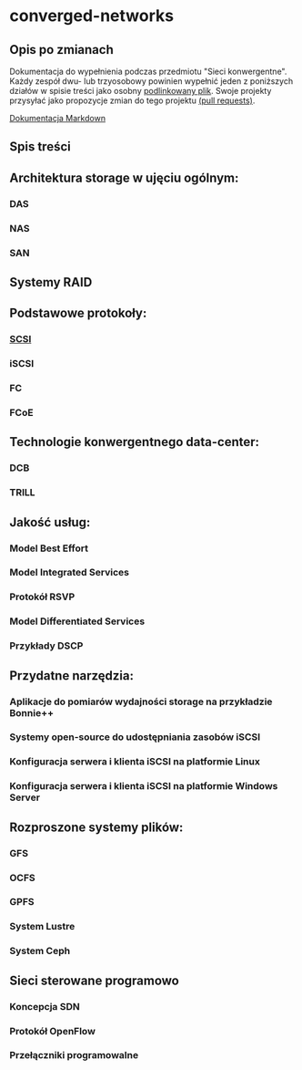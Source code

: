 # converged-networks

## Opis po zmianach
Dokumentacja do wypełnienia podczas przedmiotu "Sieci konwergentne".
Każdy zespół dwu- lub trzyosobowy powinien wypełnić jeden z poniższych działów w spisie treści
jako osobny [podlinkowany plik](FCoE.md).
Swoje projekty przysyłać jako propozycje zmian do tego projektu [(pull requests)](https://help.github.com/articles/about-pull-requests/).

[Dokumentacja Markdown](https://guides.github.com/features/mastering-markdown/)

## Spis treści

## Architektura storage w ujęciu ogólnym:
### DAS
### NAS
### SAN

## Systemy RAID

## Podstawowe protokoły:
### [SCSI](scsi/scsi.md)
### iSCSI
### FC
### FCoE 

## Technologie konwergentnego data-center:
### DCB
### TRILL

## Jakość usług:
### Model Best Effort
### Model Integrated Services
### Protokół RSVP
### Model Differentiated Services
### Przykłady DSCP

## Przydatne narzędzia:
### Aplikacje do pomiarów wydajności storage na przykładzie Bonnie++
### Systemy open-source do udostępniania zasobów iSCSI
### Konfiguracja serwera i klienta iSCSI na platformie Linux
### Konfiguracja serwera i klienta iSCSI na platformie Windows Server

## Rozproszone systemy plików: 
### GFS
### OCFS
### GPFS
### System Lustre
### System Ceph

## Sieci sterowane programowo
### Koncepcja SDN
### Protokół OpenFlow
### Przełączniki programowalne
